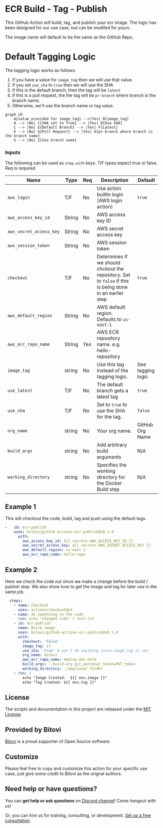 # ECR Build - Tag - Publish

This GitHub Action will build, tag, and publish your ecr image.  The logic has been designed for our use case, but can be modifed for yours.

The image name will default to be the same as the GitHub Repo.  

# Default Tagging Logic
The tagging logic works as follows:
1. If you have a value for `image_tag` then we will use that value.
2. If you set `use_sha` to `true` then we will use the SHA
3. If this is the default branch, then the tag will be `latest`
4. if this is a pull request, the the tag will be `pr-branch` where branch is the branch name.
5. Otherwise, we'll use the branch name or tag value.

```mermaid
graph LR
    A{value provided for image_tag} -->|Yes| B[image_tag]
    A --> |No| C{SHA set to True} --> |Yes| D[Use SHA]
    C --> |No| E{Default Branch} --> |Yes| F[Latest]
    E --> |No| G{Pull Request} --> |Yes| H[pr-branch where branch is the branch name]
    G --> |No| I[Use branch name]
```

### Inputs

The following can be used as `step.with` keys.  T/F types expect true or false.  Req is required.

| Name             | Type    | Req | Description                  | Default |
|------------------|---------|-----|------------------------------|---------|
| `aws_login` | T/F | No | Use action builtin login (AWS login action) | `true` |
| `aws_access_key_id` | String | No | AWS access key ID ||
| `aws_secret_access_key` | String | No | AWS secret access key ||
| `aws_session_token` | String | No | AWS session token ||
| `checkout` | T/F | No | Determines if we should chckout the repository.  Set to `false` if this is being done in an eariler step | `true` |
| `aws_default_region` | String | No | AWS default region. Defaults to `us-east-1` ||
| `aws_ecr_repo_name` | String | Yes | AWS ECR repository name. e.g. hello-repository ||
| `image_tag` | string | No | Use this tag instead of the tagging logic.  | See tagging logic |
| `use_latest` | T/F | No | The default branch gets a latest tag | `true` |
| `use_sha` | T/F | No | Set to `true` to use the SHA for the tag. | `false` |
| `org_name` | string | No | Your org name.   | GitHub Org Name |
| `build_args` | string | No | Add arbitrary build arguments | N/A |
| `working_directory` | string | No | Specifies the working directory for the Docker Build step | N/A |


## Example 1

This will checkout the code, build, tag and push using the default tags. 

```yaml
-   id: ecr-publish
    uses: bitovi/github-actions-ecr-publish@v0.1.0
      with:
        aws_access_key_id: ${{ secrets.AWS_ACCESS_KEY_ID }}
        aws_secret_access_key: ${{ secrets.AWS_SECRET_ACCESS_KEY }}
        aws_default_region: us-east-1
        aws_ecr_repo_name: hello-repo
```

## Example 2

Here we check the code out since we make a change before the build / publish step.  We also show how to get the image and tag for later use in the same job.

```yaml
  steps:
    - name: Checkout 
      uses: actions/checkout@v3
    - name: do something to the code
      run: echo "Changed code" > text.txt
    - id: ecr-publish
      name: Build image
      uses: bitovi/github-actions-ecr-publish@v0.1.0
      with:
        checkout: 'false'
        image_tag: it
        use_sha: 'true' # won't do anything since image_tag is set
        org_name: bitovi
        aws_ecr_repo_name: deploy-eks-helm
        build_args: --build-arg git_personal_token=PAT_token
        working_directory: ./app/inner-folder
    - run: |
        echo "Image Created:  ${{ env.image }}"
        echo "Tag Created: ${{ env.tag }}"
```

## License
The scripts and documentation in this project are released under the [MIT License](https://github.com/bitovi/github-actions-ecr-publish/blob/main/LICENSE).

## Provided by Bitovi
[Bitovi](https://www.bitovi.com/) is a proud supporter of Open Source software.

## Customize
Please feel free to copy and customize this action for your specific use case, just give some credit to Bitovi as the orignal authors.  

## Need help or have questions?
You can **get help or ask questions** on [Discord channel](https://discord.gg/J7ejFsZnJ4)! Come hangout with us!

Or, you can hire us for training, consulting, or development. [Set up a free consultation](https://www.bitovi.com/devops-consulting).
